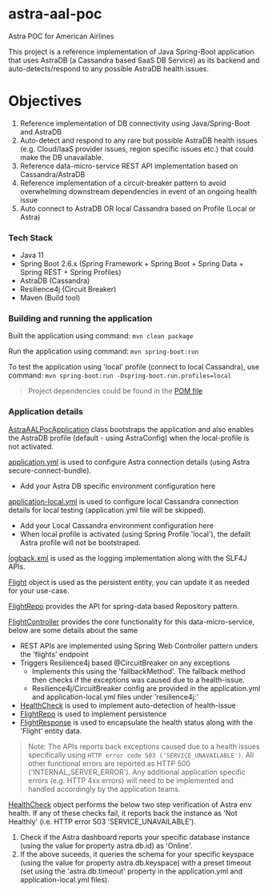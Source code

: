 # astra-aal-poc
Astra POC for American Airlines

This project is a reference implementation of Java Spring-Boot application that uses AstraDB (a Cassandra based SaaS DB Service) as its backend and auto-detects/respond to any possible AstraDB health issues. 

# Objectives
1. Reference implementation of DB connectivity using Java/Spring-Boot and AstraDB
2. Auto-detect and respond to any rare but possible AstraDB health issues (e.g. Cloud/IaaS provider issues, region specific issues etc.) that could make the DB unavailable.
3. Reference data-micro-service REST API implementation based on Cassandra/AstraDB
4. Reference implementation of a circuit-breaker pattern to avoid overwhelming downstream dependencies in event of an ongoing health issue
5. Auto connect to AstraDB OR local Cassandra based on Profile (Local or Astra)

### Tech Stack
- Java 11
- Spring Boot 2.6.x (Spring Framework + Spring Boot + Spring Data + Spring REST + Spring Profiles)
- AstraDB (Cassandra)
- Resilience4j (Circuit Breaker)
- Maven (Build tool)

### Building and running the application
Built the application using command: `mvn clean package`

Run the application using command: `mvn spring-boot:run`

To test the application using 'local' profile (connect to local Cassandra), use command: `mvn spring-boot:run -Dspring-boot.run.profiles=local`
> Project dependencies could be found in the [POM file](https://github.com/pravinbhat/astra-aal-poc/blob/main/pom.xml)

### Application details
[AstraAALPocApplication](https://github.com/pravinbhat/astra-aal-poc/blob/main/src/main/java/com/bhatman/poc/astra/AstraAALPocApplication.java) class bootstraps the application and also enables the AstraDB profile (default - using AstraConfig) when the local-profile is not activated. 

[application.yml](https://github.com/pravinbhat/astra-aal-poc/blob/main/src/main/resources/application.yml) is used to configure Astra connection details (using Astra secure-connect-bundle).
- Add your Astra DB specific environment configuration here

[application-local.yml](https://github.com/pravinbhat/astra-aal-poc/blob/main/src/main/resources/application-local.yml) is used to configure local Cassandra connection details for local testing (application.yml file will be skipped).
- Add your Local Cassandra environment configuration here
- When local profile is activated (using Spring Profile 'local'), the defailt Astra profile will not be bootstraped. 

[logback.xml](https://github.com/pravinbhat/astra-aal-poc/blob/main/src/main/resources/logback.xml) is used as the logging implementation along with the SLF4J APIs.

[Flight](https://github.com/pravinbhat/astra-aal-poc/blob/main/src/main/java/com/bhatman/poc/astra/flight/Flight.java) object is used as the persistent entity, you can update it as needed for your use-case.

[FlightRepo](https://github.com/pravinbhat/astra-aal-poc/blob/main/src/main/java/com/bhatman/poc/astra/flight/FlightRepo.java) provides the API for spring-data based Repository pattern.

[FlightController](https://github.com/pravinbhat/astra-aal-poc/blob/main/src/main/java/com/bhatman/poc/astra/flight/FlightController.java) provides the core functionality for this data-micro-service, below are some details about the same
- REST APIs are implemented using Spring Web Controller pattern unders the 'flights' endpoint
- Triggers Resilience4j based @CircuitBreaker on any exceptions
    - Implements this using the 'fallbackMethod'. The fallback method then checks if the exceptions was caused due to a health-issue.
    - Resilience4j/CircuitBreaker config are provided in the application.yml and application-local.yml files under 'resilience4j:'
- [HealthCheck](https://github.com/pravinbhat/astra-aal-poc/blob/main/src/main/java/com/bhatman/poc/astra/health/HealthCheck.java) is used to implement auto-detection of health-issue
- [FlightRepo](https://github.com/pravinbhat/astra-aal-poc/blob/main/src/main/java/com/bhatman/poc/astra/flight/FlightRepo.java) is used to implement persistence
- [FlightResponse](https://github.com/pravinbhat/astra-aal-poc/blob/main/src/main/java/com/bhatman/poc/astra/flight/FlightResponse.java) is used to encapsulate the health status along with the 'Flight' entity data.
> Note: The APIs reports back exceptions caused due to a health issues specifically using `HTTP error code 503 ('SERVICE_UNAVAILABLE')`. All other functional errors are reported as HTTP 500 ('INTERNAL_SERVER_ERROR').
> Any additional application specific errors (e.g. HTTP 4xx errors) will need to be implemented and handled accordingly by the application teams.

[HealthCheck](https://github.com/pravinbhat/astra-aal-poc/blob/main/src/main/java/com/bhatman/poc/astra/health/HealthCheck.java) object performs the below two step verification of Astra env health. If any of these checks fail, it reports back the instance as 'Not Healthly' (i.e. HTTP error 503 'SERVICE_UNAVAILABLE').
1. Check if the Astra dashboard reports your specific database instance (using the value for property astra.db.id) as 'Online'.
2. If the above suceeds, it queries the schema for your specific keyspace (using the value for property astra.db.keyspace) with a preset timeout (set using the 'astra.db.timeout' property in the application.yml and application-local.yml files).

